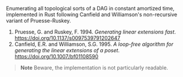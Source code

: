 Enumerating all topological sorts of a DAG in constant amortized time, implemented in Rust following Canfield and Williamson's non-recursive variant of Pruesse-Ruskey. 

1. Pruesse, G. and Ruskey, F. 1994. _Generating linear extensions fast_. https://doi.org/10.1137/s0097539791202647
4. Canfield, E.R. and Williamson, S.G. 1995. _A loop-free algorithm for generating the linear extensions of a poset_. https://doi.org/10.1007/bf01108590

> **Note**
> Beware, the implementation is not particularly readable.
